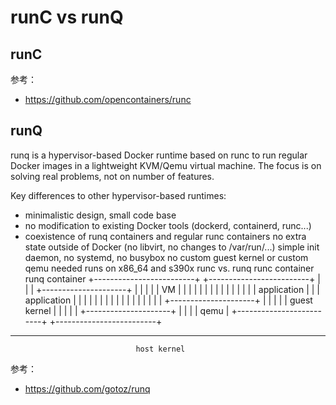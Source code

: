 # runC vs runQ


## runC

参考：

 - https://github.com/opencontainers/runc
 
## runQ

runq is a hypervisor-based Docker runtime based on runc to run regular Docker images in a lightweight KVM/Qemu virtual machine. The focus is on solving real problems, not on number of features.

Key differences to other hypervisor-based runtimes:

 - minimalistic design, small code base
 - no modification to existing Docker tools (dockerd, containerd, runc...)
 - coexistence of runq containers and regular runc containers
no extra state outside of Docker (no libvirt, no changes to /var/run/...)
simple init daemon, no systemd, no busybox
no custom guest kernel or custom qemu needed
runs on x86_64 and s390x
runc vs. runq
       runc container                   runq container
       +-------------------------+      +-------------------------+
       |                         |      | +---------------------+ |
       |                         |      | |                  VM | |
       |                         |      | |                     | |
       |                         |      | |                     | |
       |       application       |      | |     application     | |
       |                         |      | |                     | |
       |                         |      | |                     | |
       |                         |      | +---------------------+ |
       |                         |      | |     guest kernel    | |
       |                         |      | +---------------------+ |
       |                         |      |           qemu          |
       +-------------------------+      +-------------------------+
 ----------------------------------------------------------------------
                                host kernel

参考：

 - https://github.com/gotoz/runq
 

